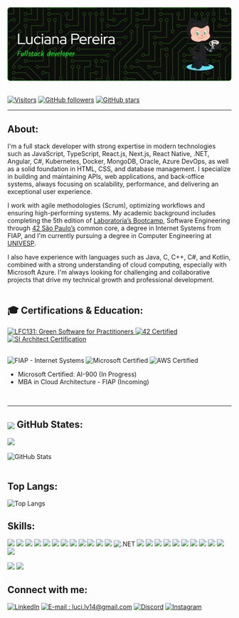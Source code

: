 
 <div align="center">
    <img src="https://github.com/luciana-pereira/luciana-pereira/blob/master/github-header-image%20(5).png?raw=true" />
<!--<img align="right" alt="black-woman-with-laptop" src= "https://media.istockphoto.com/vectors/young-black-woman-with-laptop-sitting-in-chair-bag-vector-id1266949327?k=20&m=1266949327&s=170667a&w=0&h=NwowNt7l3FmAYfQpH5KmA1eBKKf0fJds8SgKgYF8L8E=" height = 240 width = 370/>-->
</div><br>

[![Visitors](https://komarev.com/ghpvc/?username=luciana-pereira&color=07e616&style=flat&label=visitors)](https://github.com/luciana-pereira)
[![GitHub followers](https://img.shields.io/github/followers/luciana-pereira?color=07e616&style=flat)](https://github.com/luciana-pereira)
[![GitHub stars](https://img.shields.io/github/stars/luciana-pereira?color=07e616&style=flat)](https://github.com/luciana-pereira)



---

## About:
I'm a full stack developer with strong expertise in modern technologies such as JavaScript, TypeScript, React.js, Next.js, React Native, .NET, Angular, C#, Kubernetes, Docker, MongoDB, Oracle, Azure DevOps, as well as a solid foundation in HTML, CSS, and database management. I specialize in building and maintaining APIs, web applications, and back-office systems, always focusing on scalability, performance, and delivering an exceptional user experience.

I work with agile methodologies (Scrum), optimizing workflows and ensuring high-performing systems. My academic background includes completing the 5th edition of <a href="https://selecao.laboratoria.la" target="_blank">Laboratoria’s Bootcamp</a >, Software Engineering through <a href="https://www.42sp.org.br" target="_blank">42 São Paulo’s</a > common core, a degree in Internet Systems from FIAP, and I'm currently pursuing a degree in Computer Engineering at <a href="https://univesp.br/" target="_blank">UNIVESP</a >.

I also have experience with languages such as Java, C, C++, C#, and Kotlin, combined with a strong understanding of cloud computing, especially with Microsoft Azure. I'm always looking for challenging and collaborative projects that drive my technical growth and professional development.
<br /><br />

## 🎓 Certifications & Education:
<a href="https://www.credly.com/badges/6ed4a801-1bc4-4c24-a85b-1dfa25dec09f" target="_blank" rel="noopener">
  <img src="https://images.credly.com/images/f28a92f1-2837-4770-add0-70008be15e89/image.png" alt="LFC131: Green Software for Practitioners" width="100" height="100">
</a>
<a href="https://www.credly.com/badges/bafff79b-0441-4aa9-bf8b-f67605980de2" target="_blank" rel="noopener">
  <img src="https://images.credly.com/images/a6e3d74d-5acb-4519-91ce-70220c9f287b/image.png" alt="42 Certified" width="100" height="100">
</a>
<a href="https://www.credly.com/badges/c83674cf-6c1e-47c9-9fc7-1cc35bb3ce9a" target="_blank" rel="noopener">
  <img src="https://images.credly.com/images/677e8083-ea54-4b89-8605-84d7120408a4/blob" alt="SI Architect Certification" width="100" height="100">
</a>
<br /><br />

![FIAP - Internet Systems](https://img.shields.io/static/v1?label=FIAP&message=Tecnologia%20em%20Sistemas%20para%20Internet&color=0078D4)
![Microsoft Certified](https://img.shields.io/badge/Microsoft%20Certified-Azure%20Fundamentals-blue?logo=microsoft)
![AWS Certified](https://img.shields.io/badge/AWS%20Certified-Cloud%20Practitioner-orange?logo=amazonaws)

- Microsoft Certified: AI-900 (In Progress)
- MBA in Cloud Architecture - FIAP (Incoming)

<br />

---

 <p align="center">
  <!--     <img src="https://badge42.vercel.app/api/v2/cl155llci000609lcgznhbohw/stats?cursusId=21&coalitionId=undefined" align="center"/>-->
 </p>

## <img src="https://github.githubassets.com/images/modules/logos_page/GitHub-Mark.png" width="30" align="center"> GitHub States: 
 ![](http://github-readme-streak-stats.herokuapp.com?user=luciana-pereira&theme=radical)
 
 ![GitHub Stats](https://github-readme-stats-sigma-five.vercel.app/api?username=luciana-pereira&show_icons=true&theme=radical&include_all_commits=true&count_private=true)
<br /><br />

## Top Langs: 
![Top Langs](https://github-readme-stats.vercel.app/api/top-langs/?username=luciana-pereira&show_icons=true&count_private=true&include_all_commits=true&langs_count=40&theme=radical&layout=compact)
</br>

## Skills:
![](https://img.shields.io/badge/Code-Angular-informational?style=flat&logo=angular&logoColor=white&color=fe428e)
![](https://img.shields.io/badge/Code-Express-informational?style=flat&Color=white&color=fe428e)
![](https://img.shields.io/badge/Code-Javascript-informational?style=flat&logo=javascript&logoColor=white&color=fe428e)
![](https://img.shields.io/badge/Code-HTML5-informational?style=flat&logo=html5&logoColor=white&color=fe428e)
![](https://img.shields.io/badge/Code-Graphql-informational?style=flat&logo=graphql&Color=white&color=fe428e)
![](https://img.shields.io/badge/Code-React-informational?style=flat&logo=react&logoColor=white&color=fe428e)
![](https://img.shields.io/badge/Code-Redux-informational?style=flat&logo=redux&logoColor=white&color=fe428e)
![](https://img.shields.io/badge/Code-React_Router-informational?style=flat&logo=react-router&logoColor=white&color=fe428e)
![](https://img.shields.io/badge/Code-Vue-informational?style=flat&logo=vue.js&logoColor=white&color=fe428e)
![](https://img.shields.io/badge/Code-Node-informational?style=flat&logo=node.js&logoColor=white&color=fe428e)
![](https://img.shields.io/badge/Code-Typescript-informational?style=flat&logo=typescript&logoColor=white&color=fe428e)
![](https://img.shields.io/badge/Code-CSS3-informational?style=flat&logo=css3&logoColor=white&color=fe428e)
![.NET](https://img.shields.io/badge/Code-.NET-informational?style=flat&logo=dotnet&logoColor=white&color=fe428e)
![](https://img.shields.io/badge/Code-Python-informational?style=flat&logo=python&logoColor=white&color=fe428e)
![](https://img.shields.io/badge/Code-Java-informational?style=flat&logo=java&logoColor=white&color=fe428e)
![](https://img.shields.io/badge/Code-Nestjs-informational?style=flat&logo=nestjs&logoColor=white&color=fe428e)
![](https://img.shields.io/badge/Code-C-informational?style=flat&logo=c&logoColor=white&color=fe428e)
![](https://img.shields.io/badge/Code-C++-informational?style=flat&logo=cplusplus&logoColor=white&color=fe428e)
![](https://img.shields.io/badge/Tools-Docker-informational?style=flat&logo=docker&logoColor=white&color=fe428e)
![](https://img.shields.io/badge/Tools-Django-informational?style=flat&logo=django&logoColor=white&color=fe428e)
![](https://img.shields.io/badge/Tools-PostgreSQL-informational?style=flat&logo=postgresql&logoColor=white&color=fe428e)
![](https://img.shields.io/badge/Tools-Mongodb-informational?style=flat&logo=mongodb&logoColor=white&color=fe428e)
![](https://img.shields.io/badge/Tools-Jquery-informational?style=flat&logo=jquery&logoColor=white&color=fe428e)
![](https://img.shields.io/badge/Tools-Kubernetes-informational?style=flat&logo=kubernetes&logoColor=white&color=fe428e)

![](https://img.shields.io/badge/Tools-Firebase-informational?style=flat&logo=firebase&logoColor=white&color=fe428e)
![](https://img.shields.io/badge/Shell-Bash-informational?style=flat&logo=gnu-bash&logoColor=white&color=fe428e)
</br>

## Connect with me:
[![LinkedIn](https://img.shields.io/badge/-LinkedIn-000?style=for-the-badge&logo=linkedin&logoColor=30A3DC)](https://www.linkedin.com/in/lucianapereiras/)
[![E-mail : luci.lv14@gmail.com](https://img.shields.io/badge/-Email-000?style=for-the-badge&logo=microsoft-outlook&logoColor=E94D5F)](luci.lv14@gmail.com)
[![Discord](https://img.shields.io/badge/Discord-000?style=for-the-badge&logo=discord)](https://www.discord.com/in/luciana_pereira/)
[![Instagram](https://img.shields.io/badge/-instagram-000?style=for-the-badge&logo=instagram&logoColor=62b1d4&color:FFF)](https://www.instagram.com/lucianapereiradev/) 

